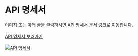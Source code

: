 # **API 명세서**

이미지 또는 아래 글을 클릭하시면 API 명세서 문서 링크로 이동합니다.
</br></br>
[API 명세서 보러가기](https://documenter.getpostman.com/view/44611848/2sB2qai1oE)
</br></br>
[![API 명세서](https://github.com/user-attachments/assets/5d44f8db-7164-4bf0-8853-965e2c597da0)](https://documenter.getpostman.com/view/44611848/2sB2qai1oE)

